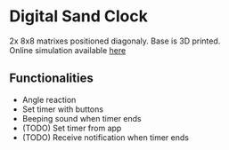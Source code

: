 # Digital Sand Clock
2x 8x8 matrixes positioned diagonaly. Base is 3D printed. <br>
Online simulation available <a href="https://exch.com.ua/e-sand_clock/e-sand_clock.html">here</a>
## Functionalities
- Angle reaction
- Set timer with buttons
- Beeping sound when timer ends
- (TODO) Set timer from app
- (TODO) Receive notification when timer ends
